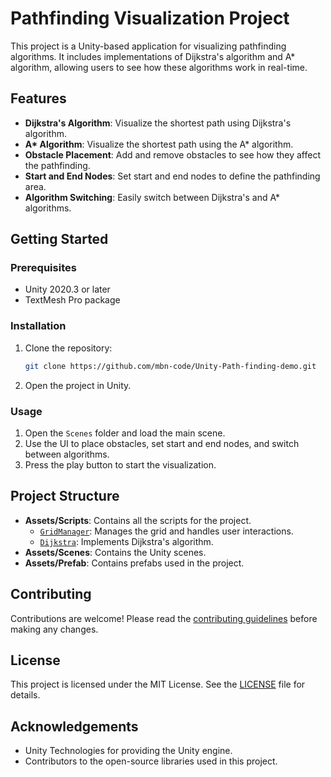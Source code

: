 # Pathfinding Visualization Project

This project is a Unity-based application for visualizing pathfinding algorithms. It includes implementations of Dijkstra's algorithm and A* algorithm, allowing users to see how these algorithms work in real-time.

## Features

- **Dijkstra's Algorithm**: Visualize the shortest path using Dijkstra's algorithm.
- **A\* Algorithm**: Visualize the shortest path using the A* algorithm.
- **Obstacle Placement**: Add and remove obstacles to see how they affect the pathfinding.
- **Start and End Nodes**: Set start and end nodes to define the pathfinding area.
- **Algorithm Switching**: Easily switch between Dijkstra's and A* algorithms.

## Getting Started

### Prerequisites

- Unity 2020.3 or later
- TextMesh Pro package

### Installation

1. Clone the repository:
    ```sh
    git clone https://github.com/mbn-code/Unity-Path-finding-demo.git
    ```
2. Open the project in Unity.

### Usage

1. Open the `Scenes` folder and load the main scene.
2. Use the UI to place obstacles, set start and end nodes, and switch between algorithms.
3. Press the play button to start the visualization.

## Project Structure

- **Assets/Scripts**: Contains all the scripts for the project.
  - [`GridManager`](Assets/Scripts/GridManager.cs): Manages the grid and handles user interactions.
  - [`Dijkstra`](Assets/Scripts/Dijkstra.cs): Implements Dijkstra's algorithm.
- **Assets/Scenes**: Contains the Unity scenes.
- **Assets/Prefab**: Contains prefabs used in the project.

## Contributing

Contributions are welcome! Please read the [contributing guidelines](Library/PackageCache/com.unity.2d.tilemap.extras@3.1.2/CONTRIBUTING.md) before making any changes.

## License

This project is licensed under the MIT License. See the [LICENSE](LICENSE) file for details.

## Acknowledgements

- Unity Technologies for providing the Unity engine.
- Contributors to the open-source libraries used in this project.
